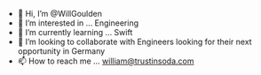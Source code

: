 - 👋 Hi, I’m @WillGoulden
- 👀 I’m interested in ... Engineering
- 🌱 I’m currently learning ... Swift
- 💞️ I’m looking to collaborate with Engineers looking for their next opportunity in Germany
- 📫 How to reach me ...  william@trustinsoda.com

<!---
WillGoulden/WillGoulden is a ✨ special ✨ repository because its `README.md` (this file) appears on your GitHub profile.
You can click the Preview link to take a look at your changes.
--->
